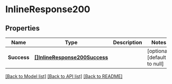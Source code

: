 # InlineResponse200

## Properties
Name | Type | Description | Notes
------------ | ------------- | ------------- | -------------
**Success** | [**[]InlineResponse200Success**](inline_response_200_success.md) |  | [optional] [default to null]

[[Back to Model list]](../README.md#documentation-for-models) [[Back to API list]](../README.md#documentation-for-api-endpoints) [[Back to README]](../README.md)

